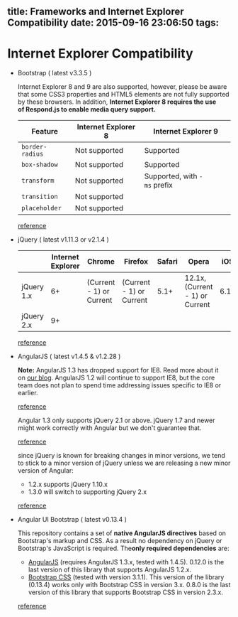 title: Frameworks and Internet Explorer Compatibility
date: 2015-09-16 23:06:50
tags:
---
# Internet Explorer Compatibility

- Bootstrap ( latest v3.3.5 )
  
  Internet Explorer 8 and 9 are also supported, however, please be aware that some CSS3 properties and HTML5 elements are not fully supported by these browsers. In addition, **Internet Explorer 8 requires the use of Respond.js to enable media query support.**
  
  | Feature         | Internet Explorer 8 | Internet Explorer 9          | 
  | --------------- | ------------------- | ---------------------------- | 
  | `border-radius` | Not supported       | Supported                    | 
  | `box-shadow`    | Not supported       | Supported                    | 
  | `transform`     | Not supported       | Supported, with `-ms` prefix | 
  | `transition`    | Not supported       |                              | 
  | `placeholder`   | Not supported       |                              | 
  
  [reference](http://getbootstrap.com/getting-started/#support)
  
- jQuery ( latest v1.11.3 or v2.1.4 )
  
  |            | Internet Explorer | Chrome                   | Firefox                  | Safari | Opera                           | iOS  | Android   | 
  | ---------- | ----------------- | ------------------------ | ------------------------ | ------ | ------------------------------- | ---- | --------- | 
  | jQuery 1.x | 6+                | (Current - 1) or Current | (Current - 1) or Current | 5.1+   | 12.1x, (Current - 1) or Current | 6.1+ | 2.3, 4.0+ | 
  | jQuery 2.x | 9+                |                          |                          |        |                                 |      |           | 
  
  [reference](https://jquery.com/browser-support/)
<!--more-->  

- AngularJS ( latest v1.4.5 & v1.2.28 )
  
  **Note:** AngularJS 1.3 has dropped support for IE8. Read more about it on [our blog](http://blog.angularjs.org/2013/12/angularjs-13-new-release-approaches.html). AngularJS 1.2 will continue to support IE8, but the core team does not plan to spend time addressing issues specific to IE8 or earlier.
  
  [reference](https://docs.angularjs.org/guide/ie)
  
  Angular 1.3 only supports jQuery 2.1 or above. jQuery 1.7 and newer might work correctly with Angular but we don't guarantee that.
  
  [reference](https://docs.angularjs.org/misc/faq)
  
  since jQuery is known for breaking changes in minor versions, we tend to stick to a minor version of jQuery unless we are releasing a new minor version of Angular:
  
  - 1.2.x supports jQuery 1.10.x
  - 1.3.0 will switch to supporting jQuery 2.x
  
  [reference](https://github.com/angular/angular.js/issues/3585)
  
- Angular UI Bootstrap ( latest v0.13.4 )
  
  This repository contains a set of **native AngularJS directives** based on Bootstrap's markup and CSS. As a result no dependency on jQuery or Bootstrap's JavaScript is required. The**only required dependencies** are:
  
  - [AngularJS](http://angularjs.org/) (requires AngularJS 1.3.x, tested with 1.4.5). 0.12.0 is the last version of this library that supports AngularJS 1.2.x.
  - [Bootstrap CSS](http://getbootstrap.com/) (tested with version 3.1.1). This version of the library (0.13.4) works only with Bootstrap CSS in version 3.x. 0.8.0 is the last version of this library that supports Bootstrap CSS in version 2.3.x.
  
  [reference](https://angular-ui.github.io/bootstrap/)
  
  ​

